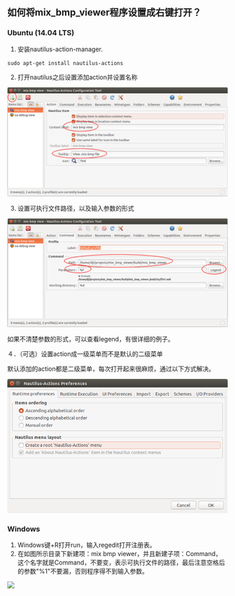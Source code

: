 ## 如何将mix_bmp_viewer程序设置成右键打开？

### Ubuntu (14.04 LTS)

1. 安装nautilus-action-manager.
```shell
sudo apt-get install nautilus-actions
```

2. 打开nautilus之后设置添加action并设置名称

![](files/nautilus-actions-设置名称.png)

3. 设置可执行文件路径，以及输入参数的形式

![](files/设置nautilus-actions-设置路径.png)

如果不清楚参数的形式，可以查看legend，有很详细的例子。

４．（可选）设置action成一级菜单而不是默认的二级菜单

默认添加的action都是二级菜单，每次打开起来很麻烦，通过以下方式解决。

![](files/nautilus-actions-如何设置成一级菜单而不是子菜单.png)



### Windows

1. Windows键+R打开run，输入regedit打开注册表。
2. 在如图所示目录下新建项：mix bmp viewer，并且新建子项：Command，这个名字就是Command，不要变，表示可执行文件的路径，最后注意空格后的参数"%1"不要漏，否则程序得不到输入参数。

![](fils/设置注册表.png)
